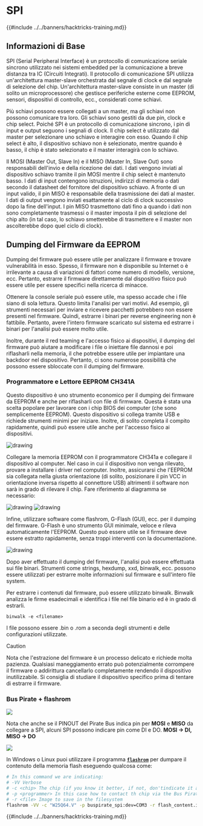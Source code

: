 # SPI

{{#include ../../banners/hacktricks-training.md}}

## Informazioni di Base

SPI (Serial Peripheral Interface) è un protocollo di comunicazione seriale sincrono utilizzato nei sistemi embedded per la comunicazione a breve distanza tra IC (Circuiti Integrati). Il protocollo di comunicazione SPI utilizza un'architettura master-slave orchestrata dal segnale di clock e dal segnale di selezione del chip. Un'architettura master-slave consiste in un master (di solito un microprocessore) che gestisce periferiche esterne come EEPROM, sensori, dispositivi di controllo, ecc., considerati come schiavi.

Più schiavi possono essere collegati a un master, ma gli schiavi non possono comunicare tra loro. Gli schiavi sono gestiti da due pin, clock e chip select. Poiché SPI è un protocollo di comunicazione sincrono, i pin di input e output seguono i segnali di clock. Il chip select è utilizzato dal master per selezionare uno schiavo e interagire con esso. Quando il chip select è alto, il dispositivo schiavo non è selezionato, mentre quando è basso, il chip è stato selezionato e il master interagirà con lo schiavo.

Il MOSI (Master Out, Slave In) e il MISO (Master In, Slave Out) sono responsabili dell'invio e della ricezione dei dati. I dati vengono inviati al dispositivo schiavo tramite il pin MOSI mentre il chip select è mantenuto basso. I dati di input contengono istruzioni, indirizzi di memoria o dati secondo il datasheet del fornitore del dispositivo schiavo. A fronte di un input valido, il pin MISO è responsabile della trasmissione dei dati al master. I dati di output vengono inviati esattamente al ciclo di clock successivo dopo la fine dell'input. I pin MISO trasmettono dati fino a quando i dati non sono completamente trasmessi o il master imposta il pin di selezione del chip alto (in tal caso, lo schiavo smetterebbe di trasmettere e il master non ascolterebbe dopo quel ciclo di clock).

## Dumping del Firmware da EEPROM

Dumping del firmware può essere utile per analizzare il firmware e trovare vulnerabilità in esso. Spesso, il firmware non è disponibile su Internet o è irrilevante a causa di variazioni di fattori come numero di modello, versione, ecc. Pertanto, estrarre il firmware direttamente dal dispositivo fisico può essere utile per essere specifici nella ricerca di minacce.

Ottenere la console seriale può essere utile, ma spesso accade che i file siano di sola lettura. Questo limita l'analisi per vari motivi. Ad esempio, gli strumenti necessari per inviare e ricevere pacchetti potrebbero non essere presenti nel firmware. Quindi, estrarre i binari per reverse engineering non è fattibile. Pertanto, avere l'intero firmware scaricato sul sistema ed estrarre i binari per l'analisi può essere molto utile.

Inoltre, durante il red teaming e l'accesso fisico ai dispositivi, il dumping del firmware può aiutare a modificare i file o iniettare file dannosi e poi riflasharli nella memoria, il che potrebbe essere utile per impiantare una backdoor nel dispositivo. Pertanto, ci sono numerose possibilità che possono essere sbloccate con il dumping del firmware.

### Programmatore e Lettore EEPROM CH341A

Questo dispositivo è uno strumento economico per il dumping dei firmware da EEPROM e anche per riflasharli con file di firmware. Questa è stata una scelta popolare per lavorare con i chip BIOS dei computer (che sono semplicemente EEPROM). Questo dispositivo si collega tramite USB e richiede strumenti minimi per iniziare. Inoltre, di solito completa il compito rapidamente, quindi può essere utile anche per l'accesso fisico ai dispositivi.

![drawing](../../images/board_image_ch341a.jpg)

Collegare la memoria EEPROM con il programmatore CH341a e collegare il dispositivo al computer. Nel caso in cui il dispositivo non venga rilevato, provare a installare i driver nel computer. Inoltre, assicurarsi che l'EEPROM sia collegata nella giusta orientazione (di solito, posizionare il pin VCC in orientazione inversa rispetto al connettore USB) altrimenti il software non sarà in grado di rilevare il chip. Fare riferimento al diagramma se necessario:

![drawing](../../images/connect_wires_ch341a.jpg) ![drawing](../../images/eeprom_plugged_ch341a.jpg)

Infine, utilizzare software come flashrom, G-Flash (GUI), ecc. per il dumping del firmware. G-Flash è uno strumento GUI minimale, veloce e rileva automaticamente l'EEPROM. Questo può essere utile se il firmware deve essere estratto rapidamente, senza troppi interventi con la documentazione.

![drawing](../../images/connected_status_ch341a.jpg)

Dopo aver effettuato il dumping del firmware, l'analisi può essere effettuata sui file binari. Strumenti come strings, hexdump, xxd, binwalk, ecc. possono essere utilizzati per estrarre molte informazioni sul firmware e sull'intero file system.

Per estrarre i contenuti dal firmware, può essere utilizzato binwalk. Binwalk analizza le firme esadecimali e identifica i file nel file binario ed è in grado di estrarli.
```
binwalk -e <filename>
```
I file possono essere .bin o .rom a seconda degli strumenti e delle configurazioni utilizzate.

> [!CAUTION]
> Nota che l'estrazione del firmware è un processo delicato e richiede molta pazienza. Qualsiasi maneggiamento errato può potenzialmente corrompere il firmware o addirittura cancellarlo completamente rendendo il dispositivo inutilizzabile. Si consiglia di studiare il dispositivo specifico prima di tentare di estrarre il firmware.

### Bus Pirate + flashrom

![](<../../images/image (910).png>)

Nota che anche se il PINOUT del Pirate Bus indica pin per **MOSI** e **MISO** da collegare a SPI, alcuni SPI possono indicare pin come DI e DO. **MOSI -> DI, MISO -> DO**

![](<../../images/image (360).png>)

In Windows o Linux puoi utilizzare il programma [**`flashrom`**](https://www.flashrom.org/Flashrom) per dumpare il contenuto della memoria flash eseguendo qualcosa come:
```bash
# In this command we are indicating:
# -VV Verbose
# -c <chip> The chip (if you know it better, if not, don'tindicate it and the program might be able to find it)
# -p <programmer> In this case how to contact th chip via the Bus Pirate
# -r <file> Image to save in the filesystem
flashrom -VV -c "W25Q64.V" -p buspirate_spi:dev=COM3 -r flash_content.img
```
{{#include ../../banners/hacktricks-training.md}}
